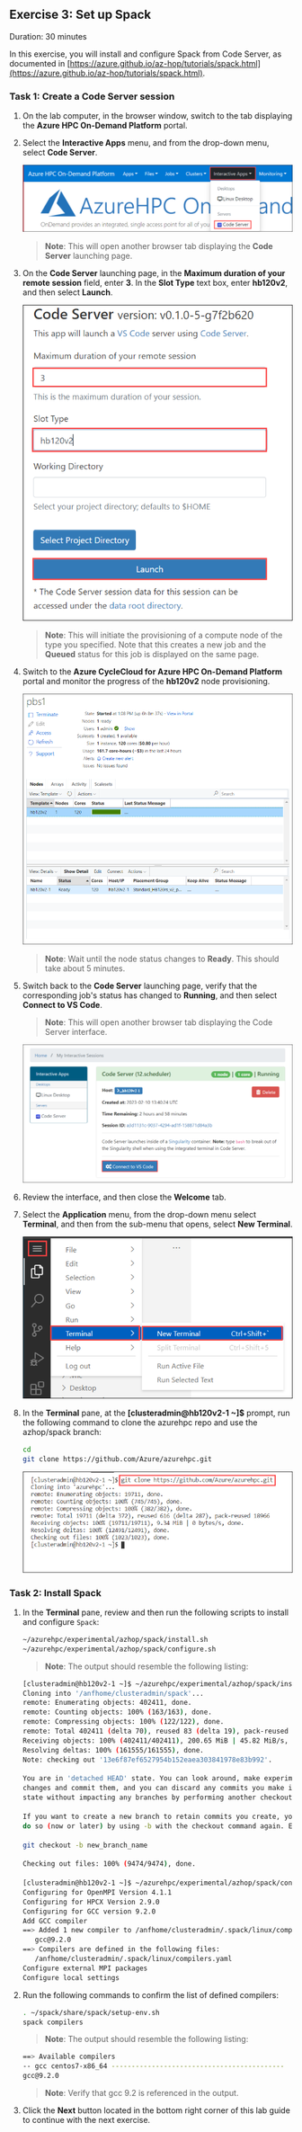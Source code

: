 ## Exercise 3: Set up Spack

Duration: 30 minutes

In this exercise, you will install and configure Spack from Code Server, as documented in [https://azure.github.io/az-hop/tutorials/spack.html](https://azure.github.io/az-hop/tutorials/spack.html).

### Task 1: Create a Code Server session

1. On the lab computer, in the browser window, switch to the tab displaying the **Azure HPC On-Demand Platform** portal.

2. Select the **Interactive Apps** menu, and from the drop-down menu, select **Code Server**.

   ![alt](image/EX2-Task5-Step2.png)

   > **Note**: This will open another browser tab displaying the **Code Server** launching page.

3. On the **Code Server** launching page, in the **Maximum duration of your remote session** field, enter **3**. In the **Slot Type** text box, enter **hb120v2**, and then select **Launch**.

   ![alt](image/EX3-Task1-step3.png)

   > **Note**: This will initiate the provisioning of a compute node of the type you specified. Note that this creates a new job and the **Queued** status for this job is displayed on the same page.

4. Switch to the **Azure CycleCloud for Azure HPC On-Demand Platform** portal and monitor the progress of the **hb120v2** node provisioning.

   ![alt](image/EX3-Task1-step4.png)

   > **Note**: Wait until the node status changes to **Ready**. This should take about 5 minutes.

5. Switch back to the **Code Server** launching page, verify that the corresponding job's status has changed to **Running**, and then select **Connect to VS Code**.

   > **Note**: This will open another browser tab displaying the Code Server interface.

   ![alt](image/EX3-Task1-step5.png)

6. Review the interface, and then close the **Welcome** tab.

7. Select the **Application** menu, from the drop-down menu select **Terminal**, and then from the sub-menu that opens, select **New Terminal**.

   ![alt](image/EX3-Task1-step7.png)

8. In the **Terminal** pane, at the **[clusteradmin@hb120v2-1 ~]$** prompt, run the following command to clone the azurehpc repo and use the azhop/spack branch:

   ```bash
   cd
   git clone https://github.com/Azure/azurehpc.git
   ```

   ![alt](image/EX3-Task1-step8.png)

### Task 2: Install Spack

1. In the **Terminal** pane, review and then run the following scripts to install and configure `Spack`:

   ```bash
   ~/azurehpc/experimental/azhop/spack/install.sh
   ~/azurehpc/experimental/azhop/spack/configure.sh
   ```

   > **Note**: The output should resemble the following listing:

   ```bash
   [clusteradmin@hb120v2-1 ~]$ ~/azurehpc/experimental/azhop/spack/install.sh
   Cloning into '/anfhome/clusteradmin/spack'...
   remote: Enumerating objects: 402411, done.
   remote: Counting objects: 100% (163/163), done.
   remote: Compressing objects: 100% (122/122), done.
   remote: Total 402411 (delta 70), reused 83 (delta 19), pack-reused 402248
   Receiving objects: 100% (402411/402411), 200.65 MiB | 45.82 MiB/s, done.
   Resolving deltas: 100% (161555/161555), done.
   Note: checking out '13e6f87ef6527954b152eaea303841978e83b992'.

   You are in 'detached HEAD' state. You can look around, make experimental
   changes and commit them, and you can discard any commits you make in this
   state without impacting any branches by performing another checkout.

   If you want to create a new branch to retain commits you create, you may
   do so (now or later) by using -b with the checkout command again. Example:

   git checkout -b new_branch_name

   Checking out files: 100% (9474/9474), done.

   [clusteradmin@hb120v2-1 ~]$ ~/azurehpc/experimental/azhop/spack/configure.sh
   Configuring for OpenMPI Version 4.1.1
   Configuring for HPCX Version 2.9.0
   Configuring for GCC version 9.2.0
   Add GCC compiler
   ==> Added 1 new compiler to /anfhome/clusteradmin/.spack/linux/compilers.yaml
      gcc@9.2.0
   ==> Compilers are defined in the following files:
      /anfhome/clusteradmin/.spack/linux/compilers.yaml
   Configure external MPI packages
   Configure local settings
   ```

2. Run the following commands to confirm the list of defined compilers:

   ```bash
   . ~/spack/share/spack/setup-env.sh
   spack compilers
   ```

   > **Note**: The output should resemble the following listing:

   ```bash
   ==> Available compilers
   -- gcc centos7-x86_64 -------------------------------------------
   gcc@9.2.0
   ```

   > **Note**: Verify that gcc 9.2 is referenced in the output.

3. Click the **Next** button located in the bottom right corner of this lab guide to continue with the next exercise.

